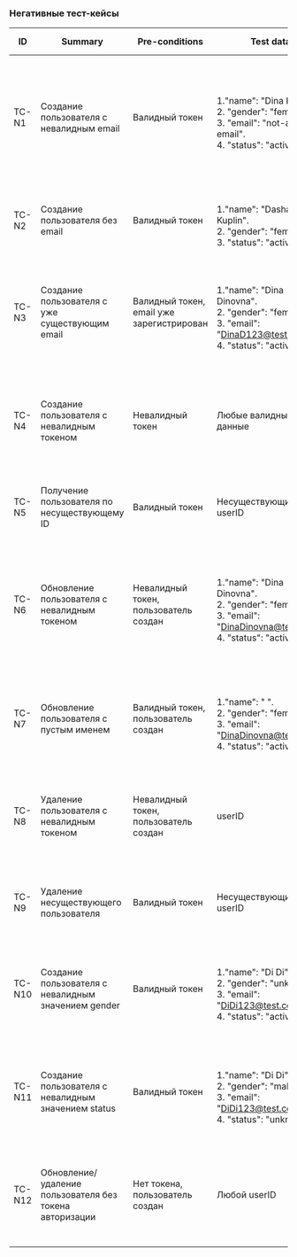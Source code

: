 ### Негативные тест-кейсы

| ID      | Summary                                                        | Pre-conditions                        | Test data                                      | Steps                                                                                 | Expected results                                                                                 | Priority |
|---------|----------------------------------------------------------------|---------------------------------------|------------------------------------------------|---------------------------------------------------------------------------------------|-----------------------------------------------------------------------------------------------|----------|
| TC-N1   | Создание пользователя с невалидным email                       | Валидный токен                        | <br>1."name": "Dina Kuplin".<br>2. "gender": "female".<br>3.  "email": "not-an-email".<br>4. "status": "active".                        | 1. Создать POST запрос к /users .<br>2.В тело запроса передать данные из колонки Test data.<br>3. Отправить запрос. | 422 Unprocessable Entity, ошибка: `"email": ["is invalid"]`                                    | High     |
| TC-N2   | Создание пользователя без email                                | Валидный токен                        | <br>1."name": "Dasha Kuplin".<br>2. "gender": "female".<br>3. "status": "active".                              | 1. Создать POST запрос к /users.<br>2. Не указывать поле email.<br>3. Отправить запрос. | 422 Unprocessable Entity, ошибка: `"email": ["can't be blank"]`                                | High     |
| TC-N3   | Создание пользователя с уже существующим email                 | Валидный токен, email уже зарегистрирован | <br>1."name": "Dina Dinovna".<br>2. "gender": "female".<br>3.  "email": "DinaD123@test.com".<br>4. "status": "active".    | 1. Создать POST запрос к `/users`.<br>2. Ввести уже существующий email из Test data.<br>3. Отправить запрос. | 422 Unprocessable Entity, ошибка: `"email": ["has already been taken"]`                        | High     |
| TC-N4   | Создание пользователя с невалидным токеном                     | Невалидный токен                      | Любые валидные данные                          | 1. Создать POST запрос к `/users`.<br>2. Ввести невалидный токен.<br>3. Заполнить тело запроса.<br>4. Отправить запрос. | 401 Unauthorized, ошибка: `"message": "Invalid token"`                                 | High     |
| TC-N5   | Получение пользователя по несуществующему ID                   | Валидный токен                        | Несуществующий userID                          | 1. Создать GET запрос к `/users/{userID}`.<br>2. Отправить запрос.        | 404 Not Found, ошибка: `"message": "Resource not found"`                                       | Medium   |
| TC-N6   | Обновление пользователя с невалидным токеном                   | Невалидный токен, пользователь создан                      | <br>1."name": "Dina Dinovna".<br>2. "gender": "female".<br>3.  "email": "DinaDinovna@test.com".<br>4. "status": "active".        | 1. Создать PATCH запрос к `/users/{userID}`.<br>2. Ввести невалидный токен.<br>3. Ввести любые данные для обновления из Test data.<br>4. Отправить запрос. | 401 Unauthorized, ошибка: `"message": "Invalid token"`                                 | High     |
| TC-N7   | Обновление пользователя с пустым именем                        | Валидный токен, пользователь создан                   | <br>1."name": " ".<br>2. "gender": "female".<br>3.  "email": "DinaDinovna@test.com".<br>4. "status": "active".                                     | 1. Создать PATCH запрос к `/users/{userID}`.<br>2. Ввести пустое имя в тело запроса.<br>3. Отправить запрос. | 422 Unprocessable Entity, ошибка: `"name": ["can't be blank"]`                                 | Medium   |
| TC-N8   | Удаление пользователя с невалидным токеном                     | Невалидный токен, пользователь создан                      | userID                                   | 1. Создать DELETE запрос к `/users/{userID}`.<br>2. Ввести невалидный токен.<br>3. Отправить запрос. | 401 Unauthorized, ошибка: `"message": "Invalid token"`                                 | High     |
| TC-N9   | Удаление несуществующего пользователя                          | Валидный токен                        | Несуществующий userID                          | 1. Создать DELETE запрос к `/users/{userID}`.<br>2. Отправить запрос.      | 404 Not Found, ошибка: `"message": "Resource not found"`                                       | Medium   |
| TC-N10  | Создание пользователя с невалидным значением gender            | Валидный токен                        | <br>1."name": "Di Di".<br>2. "gender": "unknown".<br>3.  "email": "DiDi123@test.com".<br>4. "status": "active".                           | 1. Создать POST запрос к `/users`.<br>2. Ввести невалидное значение gender.<br>3. Отправить запрос. | 422 Unprocessable Entity, ошибка: `"gender": [""can't be blank, can be male of female"]`        | Medium   |
| TC-N11  | Создание пользователя с невалидным значением status            | Валидный токен                        | <br>1."name": "Di Di".<br>2. "gender": "male".<br>3.  "email": "DiDi123@test.com".<br>4. "status": "unknown".                           | 1. Создать POST запрос к `/users`.<br>2. Ввести невалидное значение status.<br>3. Отправить запрос. | 422 Unprocessable Entity, ошибка: `"status": ["can't be blank"]`    | Medium   |
| TC-N12  | Обновление/удаление пользователя без токена авторизации        | Нет токена, пользователь создан                           | Любой userID                                   | 1. Создать PATCH или DELETE запрос к `/users/{userID}`.<br>2. Не указывать токен.<br>3. Отправить запрос. | 401 Unauthorized, ошибка: `"message": "Authentication failed"`                                 | High     |
